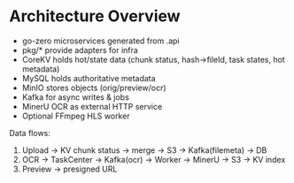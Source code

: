 # Architecture Overview

- go-zero microservices generated from .api
- pkg/* provide adapters for infra
- CoreKV holds hot/state data (chunk status, hash->fileId, task states, hot metadata)
- MySQL holds authoritative metadata
- MinIO stores objects (orig/preview/ocr)
- Kafka for async writes & jobs
- MinerU OCR as external HTTP service
- Optional FFmpeg HLS worker

Data flows:
1) Upload -> KV chunk status -> merge -> S3 -> Kafka(filemeta) -> DB
2) OCR -> TaskCenter -> Kafka(ocr) -> Worker -> MinerU -> S3 -> KV index
3) Preview -> presigned URL
